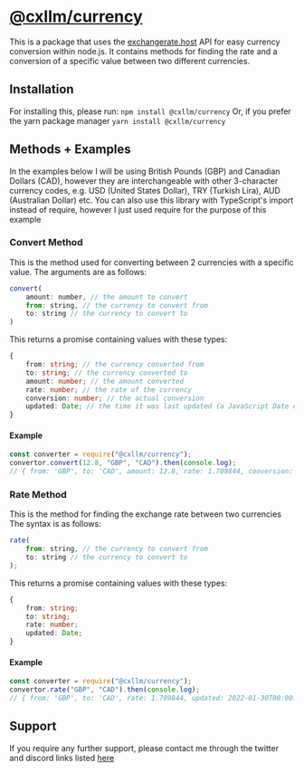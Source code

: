 # [@cxllm/currency](https://npmjs.com/@cxllm/currency)

This is a package that uses the [exchangerate.host](https://exchangerate.host) API for easy currency conversion within node.js. It contains methods for finding the rate and a conversion of a specific value between two different currencies.

## Installation

For installing this, please run:
`npm install @cxllm/currency`
Or, if you prefer the yarn package manager
`yarn install @cxllm/currency`

## Methods + Examples

In the examples below I will be using British Pounds (GBP) and Canadian Dollars (CAD), however they are interchangeable with other 3-character currency codes, e.g. USD (United States Dollar), TRY (Turkish Lira), AUD (Australian Dollar) etc. You can also use this library with TypeScript's import instead of require, however I just used require for the purpose of this example

### Convert Method

This is the method used for converting between 2 currencies with a specific value.
The arguments are as follows:

```js
convert(
    amount: number, // the amount to convert
    from: string, // the currency to convert from
    to: string // the currency to convert to
)

```

This returns a promise containing values with these types:

```ts
{
	from: string; // the currency converted from
	to: string; // the currency converted to
	amount: number; // the amount converted
	rate: number; // the rate of the currency
	conversion: number; // the actual conversion
	updated: Date; // the time it was last updated (a JavaScript Date object)
}
```

#### Example

```js
const converter = require("@cxllm/currency");
convertor.convert(12.8, "GBP", "CAD").then(console.log);
// { from: 'GBP', to: 'CAD', amount: 12.8, rate: 1.709844, conversion: 21.886, updated: 2022-01-30T00:00:00.000Z
```

### Rate Method

This is the method for finding the exchange rate between two currencies
The syntax is as follows:

```js
rate(
    from: string, // the currency to convert from
    to: string // the currency to convert to
);
```

This returns a promise containing values with these types:

```ts
{
	from: string;
	to: string;
	rate: number;
	updated: Date;
}
```

#### Example

```js
const converter = require("@cxllm/currency");
convertor.rate("GBP", "CAD").then(console.log);
// { from: 'GBP', to: 'CAD', rate: 1.709844, updated: 2022-01-30T00:00:00.000Z }
```

## Support

If you require any further support, please contact me through the twitter and discord links listed [here](https://github.com/cxllm/)

